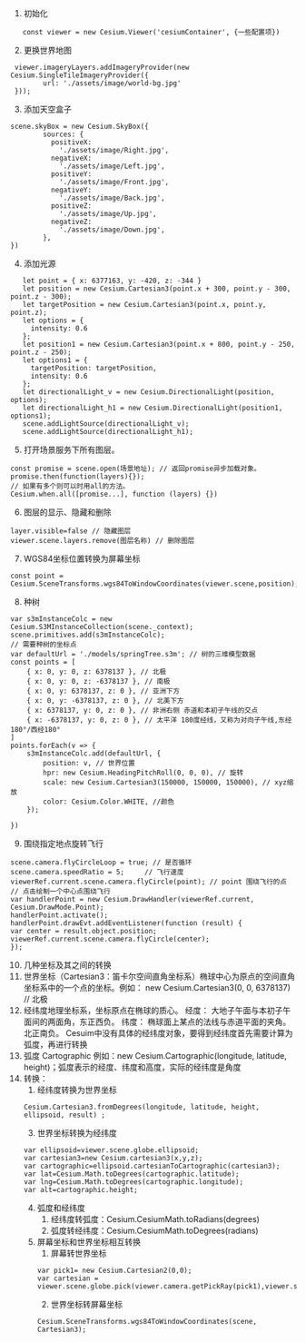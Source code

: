 
1. 初始化
```
   const viewer = new Cesium.Viewer('cesiumContainer', {一些配置项})
```
2. 更换世界地图
```
 viewer.imageryLayers.addImageryProvider(new Cesium.SingleTileImageryProvider({
        url: './assets/image/world-bg.jpg'
 }));
```
3. 添加天空盒子
```
scene.skyBox = new Cesium.SkyBox({
        sources: {
          positiveX:
            './assets/image/Right.jpg',
          negativeX:
            './assets/image/Left.jpg',
          positiveY:
            './assets/image/Front.jpg',
          negativeY:
            './assets/image/Back.jpg',
          positiveZ:
            './assets/image/Up.jpg',
          negativeZ:
            './assets/image/Down.jpg',
        },
})
```
4. 添加光源
```
   let point = { x: 6377163, y: -420, z: -344 }
   let position = new Cesium.Cartesian3(point.x + 300, point.y - 300, point.z - 300);
   let targetPosition = new Cesium.Cartesian3(point.x, point.y, point.z);
   let options = {
     intensity: 0.6
   };
   let position1 = new Cesium.Cartesian3(point.x + 800, point.y - 250, point.z - 250);
   let options1 = {
     targetPosition: targetPosition,
     intensity: 0.6
   };
   let directionalLight_v = new Cesium.DirectionalLight(position, options);
   let directionalLight_h1 = new Cesium.DirectionalLight(position1, options1);
   scene.addLightSource(directionalLight_v);
   scene.addLightSource(directionalLight_h1);
```
5. 打开场景服务下所有图层。
```
const promise = scene.open(场景地址); // 返回promise异步加载对象。
promise.then(function(layers){});
// 如果有多个则可以时用all的方法。
Cesium.when.all([promise...], function (layers) {})
```
6. 图层的显示、隐藏和删除
```
layer.visible=false // 隐藏图层
viewer.scene.layers.remove(图层名称) // 删除图层
```
7. WGS84坐标位置转换为屏幕坐标
```
const point = Cesium.SceneTransforms.wgs84ToWindowCoordinates(viewer.scene,position);
```
8. 种树
```
var s3mInstanceColc = new Cesium.S3MInstanceCollection(scene._context);
scene.primitives.add(s3mInstanceColc);
// 需要种树的坐标点
var defaultUrl = './models/springTree.s3m'; // 树的三维模型数据
const points = [
    { x: 0, y: 0, z: 6378137 }, // 北极
    { x: 0, y: 0, z: -6378137 }, // 南极
    { x: 0, y: 6378137, z: 0 }, // 亚洲下方
    { x: 0, y: -6378137, z: 0 }, // 北美下方
    { x: 6378137, y: 0, z: 0 }, // 非洲右侧 赤道和本初子午线的交点
    { x: -6378137, y: 0, z: 0 }, // 太平洋 180度经线，又称为对向子午线,东经180°/西经180°
]
points.forEach(v => {
    s3mInstanceColc.add(defaultUrl, {
        position: v, // 世界位置
        hpr: new Cesium.HeadingPitchRoll(0, 0, 0), // 旋转
        scale: new Cesium.Cartesian3(150000, 150000, 150000), // xyz缩放
        color: Cesium.Color.WHITE, //颜色
    });

})
```
9. 围绕指定地点旋转飞行
```
scene.camera.flyCircleLoop = true; // 是否循环
scene.camera.speedRatio = 5;     // 飞行速度
viewerRef.current.scene.camera.flyCircle(point); // point 围绕飞行的点
// 点击绘制一个中心点围绕飞行
var handlerPoint = new Cesium.DrawHandler(viewerRef.current, Cesium.DrawMode.Point);
handlerPoint.activate();
handlerPoint.drawEvt.addEventListener(function (result) {
var center = result.object.position;
viewerRef.current.scene.camera.flyCircle(center);
});
```
10. 几种坐标及其之间的转换
   1. 世界坐标（Cartesian3：笛卡尔空间直角坐标系）椭球中心为原点的空间直角坐标系中的一个点的坐标。例如： new Cesium.Cartesian3(0, 0, 6378137) // 北极
   2. 经纬度地理坐标系，坐标原点在椭球的质心。
      经度： 大地子午面与本初子午面间的两面角，东正西负。
      纬度： 椭球面上某点的法线与赤道平面的夹角。北正南负。
      Cesuim中没有具体的经纬度对象，要得到经纬度首先需要计算为弧度，再进行转换
   3. 弧度 Cartographic 例如：new Cesium.Cartographic(longitude, latitude, height)；弧度表示的经度、纬度和高度，实际的经纬度是角度
   4. 转换：
      1. 经纬度转换为世界坐标
      ```
      Cesium.Cartesian3.fromDegrees(longitude, latitude, height, ellipsoid, result) ;
      ```
      3. 世界坐标转换为经纬度
      ```
      var ellipsoid=viewer.scene.globe.ellipsoid;
      var cartesian3=new Cesium.cartesian3(x,y,z);
      var cartographic=ellipsoid.cartesianToCartographic(cartesian3);
      var lat=Cesium.Math.toDegrees(cartographic.latitude);
      var lng=Cesium.Math.toDegrees(cartographic.longitude);
      var alt=cartographic.height;
      ```
      4. 弧度和经纬度
         1. 经纬度转弧度：Cesium.CesiumMath.toRadians(degrees) 
         2. 弧度转经纬度：Cesium.CesiumMath.toDegrees(radians)
      5. 屏幕坐标和世界坐标相互转换
         1. 屏幕转世界坐标
         ```
         var pick1= new Cesium.Cartesian2(0,0);
         var cartesian = viewer.scene.globe.pick(viewer.camera.getPickRay(pick1),viewer.scene);
         ```
         2. 世界坐标转屏幕坐标
         ```
         Cesium.SceneTransforms.wgs84ToWindowCoordinates(scene, Cartesian3);
         ```
